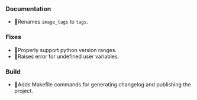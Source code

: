 ### Documentation

- 📜Renames `image_tags` to `tags`.

### Fixes

- 🐛Properly support python version ranges.
- 🐛Raises error for undefined user variables.

### Build

- 🔧Adds Makefile commands for generating changelog and publishing the project.
